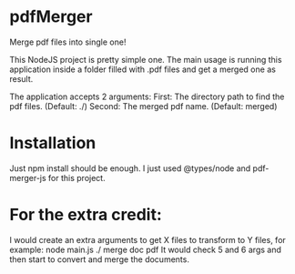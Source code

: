 # pdfMerger
Merge pdf files into single one!

This NodeJS project is pretty simple one.
The main usage is running this application inside a folder filled with .pdf files and get a merged one as result.

The application accepts 2 arguments:
First: The directory path to find the pdf files. (Default: ./)
Second: The merged pdf name. (Default: merged)

# Installation
Just npm install should be enough. I just used @types/node and pdf-merger-js for this project.

# For the extra credit:
 I would create an extra arguments to get X files to transform to Y files, for example: node main.js ./ merge doc pdf
 It would check 5 and 6 args and then start to convert and merge the documents.
